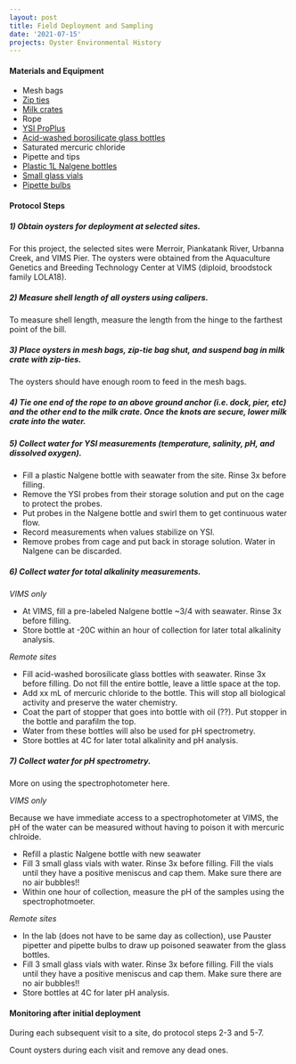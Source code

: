 ```yaml
---
layout: post
title: Field Deployment and Sampling
date: '2021-07-15'
projects: Oyster Environmental History  
---
```


#### Materials and Equipment 
- Mesh bags 
- [Zip ties](https://www.amazon.com/White-Strength-Nylon-Bolt-Dropper/dp/B06X1CKSD2)
- [Milk crates](https://www.homedepot.com/p/Edsal-11-in-x-13-in-x-13-in-16-Qt-Polypropylene-Milk-Crate-Storage-Box-in-Black-MK131311-HD/300656648)
- Rope
- [YSI ProPlus](https://www.ysi.com/proplus)
- [Acid-washed borosilicate glass bottles](https://www.thomassci.com/Laboratory-Supplies/Solution-Bottles/_/PYREXPLUS-SOLUTION-BOTTLES?q=Borosilicate%20Bottles)
- Saturated mercuric chloride
- Pipette and tips 
- [Plastic 1L Nalgene bottles](https://www.usplastic.com/catalog/item.aspx?itemid=29387&gclid=Cj0KCQjwub-HBhCyARIsAPctr7x6i2Id-Jw8XSLLGoLscOQssDnmKL-kpEmmdtQ0E2_ouEktoesGWmoaAvxdEALw_wcB)
- [Small glass vials](https://www.premiumvials.com/1-dram-clear-glass-vial-w-cap-pkg-of-144/?gclid=Cj0KCQjwub-HBhCyARIsAPctr7y0Gp2NJ_ssPHDsE6-FvmkPJF64tA2cFtGx-ERRvJ9P6WP-BVnpRq4aAtbKEALw_wcB)
- [Pipette bulbs](https://www.fishersci.com/shop/products/fisherbrand-silicone-bulb-type-safety-pipet-fillers-3/p-46831)

#### Protocol Steps 

##### 1) Obtain oysters for deployment at selected sites. 

For this project, the selected sites were Merroir, Piankatank River, Urbanna Creek, and VIMS Pier. The oysters were obtained from the Aquaculture Genetics and Breeding Technology Center at VIMS (diploid, broodstock family LOLA18).

##### 2) Measure shell length of all oysters using calipers. 

To measure shell length, measure the length from the hinge to the farthest point of the bill. 

##### 3) Place oysters in mesh bags, zip-tie bag shut, and suspend bag in milk crate with zip-ties. 

The oysters should have enough room to feed in the mesh bags. 

##### 4) Tie one end of the rope to an above ground anchor (i.e. dock, pier, etc) and the other end to the milk crate. Once the knots are secure, lower milk crate into the water.

##### 5) Collect water for YSI measurements (temperature, salinity, pH, and dissolved oxygen). 

- Fill a plastic Nalgene bottle with seawater from the site. Rinse 3x before filling.
- Remove the YSI probes from their storage solution and put on the cage to protect the probes. 
- Put probes in the Nalgene bottle and swirl them to get continuous water flow. 
- Record measurements when values stabilize on YSI. 
- Remove probes from cage and put back in storage solution. Water in Nalgene can be discarded. 

##### 6) Collect water for total alkalinity measurements. 

*VIMS only*

- At VIMS, fill a pre-labeled Nalgene bottle ~3/4 with seawater. Rinse 3x before filling.
- Store bottle at -20C within an hour of collection for later total alkalinity analysis. 

*Remote sites*

- Fill acid-washed borosilicate glass bottles with seawater. Rinse 3x before filling. Do not fill the entire bottle, leave a little space at the top. 
- Add xx mL of mercuric chloride to the bottle. This will stop all biological activity and preserve the water chemistry. 
- Coat the part of stopper that goes into bottle with oil (??). Put stopper in the bottle and parafilm the top. 
- Water from these bottles will also be used for pH spectrometry. 
- Store bottles at 4C for later total alkalinity and pH analysis.

##### 7) Collect water for pH spectrometry. 

More on using the spectrophotometer here. 

*VIMS only*

Because we have immediate access to a spectrophotometer at VIMS, the pH of the water can be measured without having to poison it with mercuric chlroide.

- Refill a plastic Nalgene bottle with new seawater 
- Fill 3 small glass vials with water. Rinse 3x before filling. Fill the vials until they have a positive meniscus and cap them. Make sure there are no air bubbles!!
- Within one hour of collection, measure the pH of the samples using the spectrophotmoeter. 

*Remote sites*

- In the lab (does not have to be same day as collection), use Pauster pipetter and pipette bulbs to draw up poisoned seawater from the glass bottles. 
- Fill 3 small glass vials with water. Rinse 3x before filling. Fill the vials until they have a positive meniscus and cap them. Make sure there are no air bubbles!!
- Store bottles at 4C for later pH analysis.

#### Monitoring after initial deployment

During each subsequent visit to a site, do protocol steps 2-3 and 5-7.  

Count oysters during each visit and remove any dead ones. 


